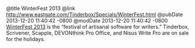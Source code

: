 @title WinterFest 2013
@link http://www.eastgate.com/Tinderbox/Specials/WinterFest.html
@pubDate 2013-12-20 11:40:42 -0800
@modDate 2013-12-20 11:40:42 -0800
<a href="http://www.eastgate.com/Tinderbox/Specials/WinterFest.html">WinterFest 2013</a> is the “festival of artisanal software for writers.” Tinderbox, Scrivener, Scapple, DEVONthink Pro Office, and Nisus Write Pro are on sale for the holidays.
